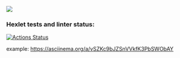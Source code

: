 <a href="https://codeclimate.com/github/codeclimate/codeclimate/maintainability"><img src="https://api.codeclimate.com/v1/badges/a99a88d28ad37a79dbf6/maintainability" /></a>

### Hexlet tests and linter status:
[![Actions Status](https://github.com/helenKarpova/python-project-lvl1/workflows/hexlet-check/badge.svg)](https://github.com/helenKarpova/python-project-lvl1/actions)


example: https://asciinema.org/a/vSZKc9bJZSnVVkfK3PbSWObAY
